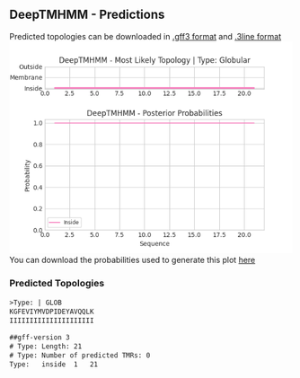 ## DeepTMHMM - Predictions
Predicted topologies can be downloaded in [.gff3 format](TMRs.gff3) and [.3line format](predicted_topologies.3line)
![picture](plot.png)
You can download the probabilities used to generate this plot [here](Type:_probs.csv)
### Predicted Topologies
```
>Type: | GLOB
KGFEVIYMVDPIDEYAVQQLK
IIIIIIIIIIIIIIIIIIIII

```


```
##gff-version 3
# Type: Length: 21
# Type: Number of predicted TMRs: 0
Type:	inside	1	21				

```
